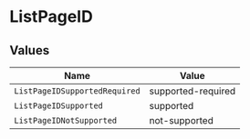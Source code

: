 # ListPageID


## Values

| Name                          | Value                         |
| ----------------------------- | ----------------------------- |
| `ListPageIDSupportedRequired` | supported-required            |
| `ListPageIDSupported`         | supported                     |
| `ListPageIDNotSupported`      | not-supported                 |